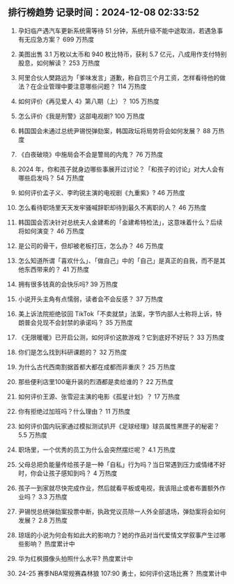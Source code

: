 
## 排行榜趋势 记录时间：2024-12-08 02:33:52
  
  1. 孕妇临产遇汽车更新系统需等待 51 分钟，系统升级不能中途取消，若遇急事有无应急方案？ 699 万热度
    
  2. 美图出售 3.1 万枚以太币和 940 枚比特币，获利 5.7 亿元，八成用作支付特别股息，如何解读？ 253 万热度
    
  3. 阿里合伙人樊路远为「爹味发言」道歉，称自罚三个月工资，怎样看待他的做法？在企业管理中要注意哪些问题？ 114 万热度
    
  4. 如何评价《再见爱人 4》第八期（上）？ 105 万热度
    
  5. 怎么评价《我是刑警》这部电视剧? 100 万热度
    
  6. 韩国国会未通过总统尹锡悦弹劾案，韩国政坛将局势将会如何发展？ 88 万热度
    
  7. 《白夜破晓》中施局会不会是警局的内鬼？ 76 万热度
    
  8. 2024 年，你和孩子就身边哪些事展开过讨论？「和孩子的讨论」对大人会有哪些启发吗？ 54 万热度
    
  9. 如何评价孟子义、李昀锐主演的电视剧《九重紫》? 46 万热度
    
  10. 怎么看待职场里天天发牢骚喊辞职却待到最久不离职的人？ 46 万热度
    
  11. 韩国国会否决针对总统夫人金建希的「金建希特检法」，这意味着什么？后续将如何演变？ 46 万热度
    
  12. 是公司的骨干，但却被老板打压，怎么办？ 46 万热度
    
  13. 怎么知道所谓「喜欢什么」、「做自己」中的「自己」是真正的自我，而不是其他东西带来的？ 41 万热度
    
  14. 拥有很多钱真的会快乐吗? 39 万热度
    
  15. 小说开头主角有点懦弱，读者会不会反感？ 37 万热度
    
  16. 美上诉法院拒绝驳回 TikTok「不卖就禁」法案，字节内部人士称将上诉，特朗普会兑现不会封禁的承诺吗？ 35 万热度
    
  17. 《无限暖暖》已开启公测，如何评价这款游戏？它到底好不好玩？ 33 万热度
    
  18. 你们是怎么找到科研课题的？ 32 万热度
    
  19. 为什么古代西南割据首都大都在成都而非重庆？ 25 万热度
    
  20. 那些便利店里100毫升装的烈酒都是卖给谁的？ 22 万热度
    
  21. 如何评价王源、张雪迎主演的电影《孤星计划》？ 17 万热度
    
  22. 你有拒绝过加班吗？什么理由？ 11 万热度
    
  23. 如何评价国内玩家通过模拟测试扒开《足球经理》球员属性黑匣子的秘密？ 5.5 万热度
    
  24. 职场里，一个优秀的员工为什么会突然摆烂呢？ 4.1 万热度
    
  25. 父母总把负能量传给孩子是一种「自私」行为吗？当日常遇到压力或情绪不好时，你会让孩子感知到吗？ 4 万热度
    
  26. 孩子一到家就尽快完成作业，然后就看平板或电视，我该阻止或者布置额外作业吗？ 3.3 万热度
    
  27. 尹锡悦总统弹劾案投票中断，执政党议员除一人外全部退场，弹劾案将会如何发展？ 2.8 万热度
    
  28. 琼瑶的小说为何会有如此大的影响力？她的作品对当代爱情文学叙事产生过哪些影响？ 热度累计中
    
  29. 华为红枫摄像头拍照什么水平? 热度累计中
    
  30. 24-25 赛季NBA常规赛森林狼 107:90 勇士，如何评价这场比赛？ 热度累计中
    